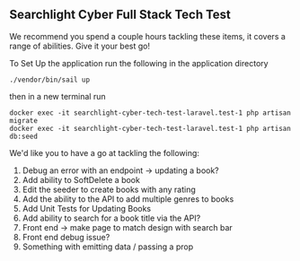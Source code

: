 ## Searchlight Cyber Full Stack Tech Test


We recommend you spend a couple hours tackling these items, it covers a range of abilities.
Give it your best go!



To Set Up the application run the following in the application directory
```
./vendor/bin/sail up
```
then in a new terminal run
```
docker exec -it searchlight-cyber-tech-test-laravel.test-1 php artisan migrate
docker exec -it searchlight-cyber-tech-test-laravel.test-1 php artisan db:seed
```

We'd like you to have a go at tackling the following: 




1. Debug an error with an endpoint -> updating a book?
2. Add ability to SoftDelete a book
3. Edit the seeder to create books with any rating
4. Add the ability to the API to add multiple genres to books 
5. Add Unit Tests for Updating Books 
6. Add ability to search for a book title via the API? 
6. Front end -> make page to match design with search bar
7. Front end debug issue?
8. Something with emitting data / passing a prop 
